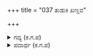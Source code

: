 +++
title = "037 ತುಡುಕಿ ಖಣ್ಡವ"

+++

<details><summary>ಗದ್ಯ (ಕ.ಗ.ಪ) </summary>

37. ಮೇಲೆರಗಿ ದೇಹದ ಖಂಡವನ್ನು ಬಿಗಿಯಾಗಿ ಹಿಡಿದು ಹಾರುವ ಗಿಡಗನ ಹಾಗೆ ಆ ಸೈನಿಕರ ಗಂಟಲನ್ನು ಕಡಿದು ಹಾಯ್ದ ಬಾಣಗಳು ಕೆಳಗೆ ಸತ್ತು ಬಿದ್ದವರ ತಲೆಗಳಿಗೆ ಅಂಟಿಕೊಂಡವು. ನಿಟಿಲು ನಿಟಿಲೆನ್ನುವಂತೆ ಎಲುಬುಗಳನ್ನು ಚೂರು ಚೂರು ಮಾಡಿದುವು. ಗುಂಪು ಒಡೆದ ಆನೆಗಳನ್ನು ಅಡ್ಡಗಟ್ಟಿದುವು. ಅರ್ಜುನನ ಬಾಣಗಳು ತಮ್ಮ ಗರಿ (ಪುಂಖ) ಗಳ ಸಮೇತ ಕುದುರೆಗಳ ಹೊಟ್ಟೆಗಳಿಗೆ ಅಂಟಿಕೊಂಡವು.  
37. ಮೇಲೆರಗಿ ದೇಹದ ಖಂಡವನ್ನು ಬಿಗಿಯಾಗಿ ಹಿಡಿದು ಹಾರುವ ಗಿಡಗನ ಹಾಗೆ ಆ ಸೈನಿಕರ ಗಂಟಲನ್ನು ಕಡಿದು ಹಾಯ್ದ ಬಾಣಗಳು ಕೆಳಗೆ ಸತ್ತು ಬಿದ್ದವರ ತಲೆಗಳಿಗೆ ಅಂಟಿಕೊಂಡವು. ನಿಟಿಲು ನಿಟಿಲೆನ್ನುವಂತೆ ಎಲುಬುಗಳನ್ನು ಚೂರು ಚೂರು ಮಾಡಿದುವು. ಗುಂಪು ಒಡೆದ ಆನೆಗಳನ್ನು ಅಡ್ಡಗಟ್ಟಿದುವು. ಅರ್ಜುನನ ಬಾಣಗಳು ತಮ್ಮ ಗರಿ (ಪುಂಖ) ಗಳ ಸಮೇತ ಕುದುರೆಗಳ ಹೊಟ್ಟೆಗಳಿಗೆ ಅಂಟಿಕೊಂಡವು.
</details>

<details><summary>ಪದಾರ್ಥ (ಕ.ಗ.ಪ) </summary>

ತುಡುಕಿ-ಹಿಡಿದು, ಖಂಡ-ಶರೀರದ ಭಾಗ, ಅಂಟು-ಬಾಣ, ಅಡಸು-ಆವರಿಸು, ನಿರಿನಿಟಿಲುಗರೆದು, ನಿರಿನಿಟಿಲು-ಇದು ಅನುಕರಣ ಶಬ್ದ, ಎಲು-ಎಲುಬು, ಥಟ್ಟುಗಿ-ಥಟ್ಟು (ಗುಂಪು) ಉಗಿ-ಒಡೆ, ಹಯ-ಕುದುರೆ
</details>
